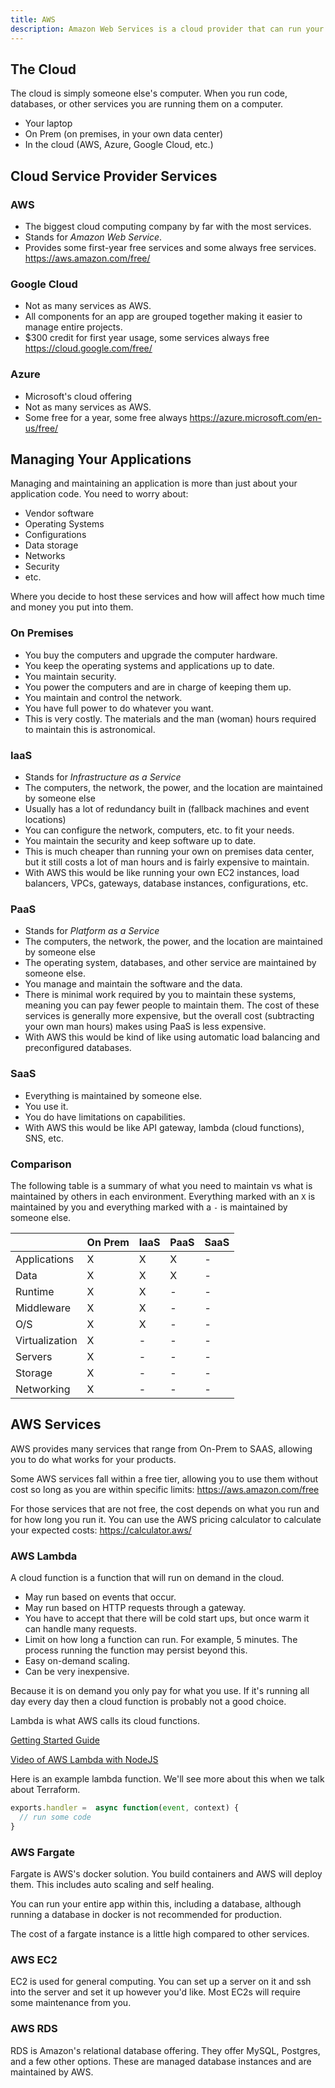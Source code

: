 ```yaml
---
title: AWS
description: Amazon Web Services is a cloud provider that can run your website.
---
```


## The Cloud

The cloud is simply someone else's computer. When you run code, databases, or other services you are running them on a computer.

- Your laptop
- On Prem (on premises, in your own data center)
- In the cloud (AWS, Azure, Google Cloud, etc.)

## Cloud Service Provider Services

### AWS

- The biggest cloud computing company by far with the most services.
- Stands for *Amazon Web Service*.
- Provides some first-year free services and some always free services.
    https://aws.amazon.com/free/

### Google Cloud

- Not as many services as AWS.
- All components for an app are grouped together making it easier to manage entire projects.
- $300 credit for first year usage, some services always free
    https://cloud.google.com/free/

### Azure

- Microsoft's cloud offering
- Not as many services as AWS.
- Some free for a year, some free always
    https://azure.microsoft.com/en-us/free/

## Managing Your Applications

Managing and maintaining an application is more than just about your application code. You need to worry about:

- Vendor software
- Operating Systems
- Configurations
- Data storage
- Networks
- Security
- etc.

Where you decide to host these services and how will affect how much time and money you put into them.

### On Premises

- You buy the computers and upgrade the computer hardware.
- You keep the operating systems and applications up to date.
- You maintain security.
- You power the computers and are in charge of keeping them up.
- You maintain and control the network.
- You have full power to do whatever you want.
- This is very costly. The materials and the man (woman) hours required to maintain this is astronomical.

### IaaS

- Stands for *Infrastructure as a Service*
- The computers, the network, the power, and the location are maintained by someone else
- Usually has a lot of redundancy built in (fallback machines and event locations)
- You can configure the network, computers, etc. to fit your needs.
- You maintain the security and keep software up to date.
- This is much cheaper than running your own on premises data center, but it still costs a lot of man hours and is fairly expensive to maintain.
- With AWS this would be like running your own EC2 instances, load balancers, VPCs, gateways, database instances, configurations, etc.

### PaaS

- Stands for *Platform as a Service*
- The computers, the network, the power, and the location are maintained by someone else
- The operating system, databases, and other service are maintained by someone else.
- You manage and maintain the software and the data.
- There is minimal work required by you to maintain these systems, meaning you can pay fewer people to maintain them. The cost of these services is generally more expensive, but the overall cost (subtracting your own man hours) makes using PaaS is less expensive.
- With AWS this would be kind of like using automatic load balancing and preconfigured databases.

### SaaS

- Everything is maintained by someone else.
- You use it.
- You do have limitations on capabilities.
- With AWS this would be like API gateway, lambda (cloud functions), SNS, etc. 

### Comparison

The following table is a summary of what you need to maintain vs what is maintained by others in each environment. Everything marked with an `X` is maintained by you and everything marked with a `-` is maintained by someone else.

|                | On Prem | IaaS | PaaS | SaaS |
| -------------- | ------- | ---- | ---- | ---- |
| Applications   | X       | X    | X    | -    |
| Data           | X       | X    | X    | -    |
| Runtime        | X       | X    | -    | -    |
| Middleware     | X       | X    | -    | -    |
| O/S            | X       | X    | -    | -    |
| Virtualization | X       | -    | -    | -    |
| Servers        | X       | -    | -    | -    |
| Storage        | X       | -    | -    | -    |
| Networking     | X       | -    | -    | -    |

## AWS Services

AWS provides many services that range from On-Prem to SAAS, allowing you to do what works for your products.

Some AWS services fall within a free tier, allowing you to use them without cost so long as you are within specific limits: https://aws.amazon.com/free

For those services that are not free, the cost depends on what you run and for how long you run it. You can use the AWS pricing calculator to calculate your expected costs: https://calculator.aws/
 
### AWS Lambda

A cloud function is a function that will run on demand in the cloud.

- May run based on events that occur.
- May run based on HTTP requests through a gateway.
- You have to accept that there will be cold start ups, but once warm it can handle many requests.
- Limit on how long a function can run. For example, 5 minutes. The process running the function may persist beyond this.
- Easy on-demand scaling.
- Can be very inexpensive.

Because it is on demand you only pay for what you use. If it's running all day every day then a cloud function is probably not a good choice.

Lambda is what AWS calls its cloud functions.

[Getting Started Guide](https://docs.aws.amazon.com/lambda/latest/dg/getting-started.html)

[Video of AWS Lambda with NodeJS](https://www.youtube.com/watch?v=PEatXsXIkLc)

Here is an example lambda function. We'll see more about this when we talk about Terraform.

```js
exports.handler =  async function(event, context) {
  // run some code
}
```

### AWS Fargate

Fargate is AWS's docker solution. You build containers and AWS will deploy them. This includes auto scaling and self healing.

You can run your entire app within this, including a database, although running a database in docker is not recommended for production.

The cost of a fargate instance is a little high compared to other services.

### AWS EC2

EC2 is used for general computing. You can set up a server on it and ssh into the server and set it up however you'd like. Most EC2s will require some maintenance from you.

### AWS RDS

RDS is Amazon's relational database offering. They offer MySQL, Postgres, and a few other options. These are managed database instances and are maintained by AWS.



